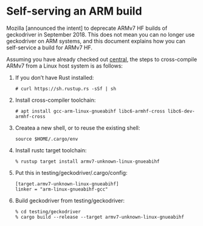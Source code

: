 Self-serving an ARM build
=========================

Mozilla [announced the intent] to deprecate ARMv7 HF builds of
geckodriver in September 2018.  This does not mean you can no longer
use geckodriver on ARM systems, and this document explains how you
can self-service a build for ARMv7 HF.

Assuming you have already checked out [central], the steps to
cross-compile ARMv7 from a Linux host system is as follows:

  1. If you don’t have Rust installed:

         # curl https://sh.rustup.rs -sSf | sh

  2. Install cross-compiler toolchain:

         # apt install gcc-arm-linux-gnueabihf libc6-armhf-cross libc6-dev-armhf-cross

  3. Createa a new shell, or to reuse the existing shell:

         source $HOME/.cargo/env

  4. Install rustc target toolchain:

         % rustup target install armv7-unknown-linux-gnueabihf

  5. Put this in testing/geckodriver/.cargo/config:

         [target.armv7-unknown-linux-gnueabihf]
         linker = "arm-linux-gnueabihf-gcc"

  6. Build geckodriver from testing/geckodriver:

         % cd testing/geckodriver
         % cargo build --release --target armv7-unknown-linux-gnueabihf

[announce the intent]: https://lists.mozilla.org/pipermail/tools-marionette/2018-September/000035.html
[central]: https://hg.mozilla.org/mozilla-central/
